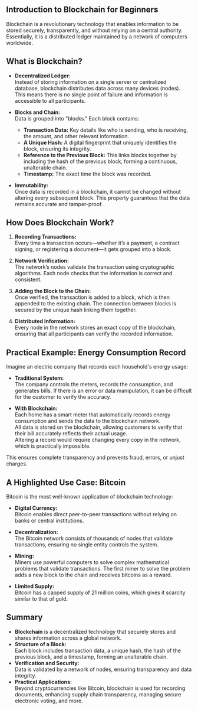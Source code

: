 ## **Introduction to Blockchain for Beginners**

Blockchain is a revolutionary technology that enables information to be stored securely, transparently, and without relying on a central authority. Essentially, it is a distributed ledger maintained by a network of computers worldwide.



## **What is Blockchain?**

- **Decentralized Ledger:**  
  Instead of storing information on a single server or centralized database, blockchain distributes data across many devices (nodes). This means there is no single point of failure and information is accessible to all participants.

- **Blocks and Chain:**  
  Data is grouped into "blocks." Each block contains:
  - **Transaction Data:** Key details like who is sending, who is receiving, the amount, and other relevant information.
  - **A Unique Hash:** A digital fingerprint that uniquely identifies the block, ensuring its integrity.
  - **Reference to the Previous Block:** This links blocks together by including the hash of the previous block, forming a continuous, unalterable chain.
  - **Timestamp:** The exact time the block was recorded.

- **Immutability:**  
  Once data is recorded in a blockchain, it cannot be changed without altering every subsequent block. This property guarantees that the data remains accurate and tamper-proof.



## **How Does Blockchain Work?**

1. **Recording Transactions:**  
   Every time a transaction occurs—whether it’s a payment, a contract signing, or registering a document—it gets grouped into a block.

2. **Network Verification:**  
   The network’s nodes validate the transaction using cryptographic algorithms. Each node checks that the information is correct and consistent.

3. **Adding the Block to the Chain:**  
   Once verified, the transaction is added to a block, which is then appended to the existing chain. The connection between blocks is secured by the unique hash linking them together.

4. **Distributed Information:**  
   Every node in the network stores an exact copy of the blockchain, ensuring that all participants can verify the recorded information.



## **Practical Example: Energy Consumption Record**

Imagine an electric company that records each household's energy usage:

- **Traditional System:**  
  The company controls the meters, records the consumption, and generates bills. If there is an error or data manipulation, it can be difficult for the customer to verify the accuracy.

- **With Blockchain:**  
  Each home has a smart meter that automatically records energy consumption and sends the data to the blockchain network.  
  All data is stored on the blockchain, allowing customers to verify that their bill accurately reflects their actual usage.  
  Altering a record would require changing every copy in the network, which is practically impossible.

This ensures complete transparency and prevents fraud, errors, or unjust charges.



## **A Highlighted Use Case: Bitcoin**

Bitcoin is the most well-known application of blockchain technology:

- **Digital Currency:**  
  Bitcoin enables direct peer-to-peer transactions without relying on banks or central institutions.
  
- **Decentralization:**  
  The Bitcoin network consists of thousands of nodes that validate transactions, ensuring no single entity controls the system.
  
- **Mining:**  
  Miners use powerful computers to solve complex mathematical problems that validate transactions. The first miner to solve the problem adds a new block to the chain and receives bitcoins as a reward.
  
- **Limited Supply:**  
  Bitcoin has a capped supply of 21 million coins, which gives it scarcity similar to that of gold.



## **Summary**

- **Blockchain** is a decentralized technology that securely stores and shares information across a global network.
- **Structure of a Block:**  
  Each block includes transaction data, a unique hash, the hash of the previous block, and a timestamp, forming an unalterable chain.
- **Verification and Security:**  
  Data is validated by a network of nodes, ensuring transparency and data integrity.
- **Practical Applications:**  
  Beyond cryptocurrencies like Bitcoin, blockchain is used for recording documents, enhancing supply chain transparency, managing secure electronic voting, and more.



